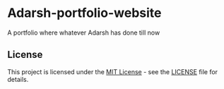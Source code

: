 # Adarsh-portfolio-website
A portfolio where whatever Adarsh has done till now



## License

This project is licensed under the [MIT License](LICENSE) - see the [LICENSE](LICENSE) file for details.

